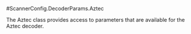 #ScannerConfig.DecoderParams.Aztec

The Aztec class provides access to parameters that are available for the Aztec decoder.